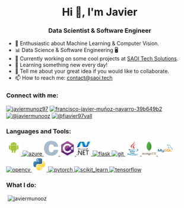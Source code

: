 <h1 align="center">Hi 👋, I'm Javier</h1>
<h3 align="center">Data Scientist & Software Engineer </h3>

- 🧠 Enthusiastic about Machine Learning & Computer Vision.
- 📊 Data Science & Software Engineering 🖥️
- 👔 Currently working on some cool projects at [SAOI Tech Solutions](http://www.saoi.tech).
- 🌱 Learning something new every day!
- 💬 Tell me about your great idea if you would like to collaborate.
- 📫 How to reach me: [contact@saoi.tech](mailto:contact@saoi.tech)

<h3 align="left">Connect with me:</h3>
<p align="left">
<a href="https://twitter.com/javiermunoz97" target="blank"><img align="center" src="https://cdn.jsdelivr.net/npm/simple-icons@3.0.1/icons/twitter.svg" alt="javiermunoz97" height="30" width="40" /></a>
<a href="https://linkedin.com/in/francisco-javier-muñoz-navarro-39b649b2" target="blank"><img align="center" src="https://cdn.jsdelivr.net/npm/simple-icons@3.0.1/icons/linkedin.svg" alt="francisco-javier-muñoz-navarro-39b649b2" height="30" width="40" /></a>
<a href="https://kaggle.com/javiermunooz" target="blank"><img align="center" src="https://cdn.jsdelivr.net/npm/simple-icons@3.0.1/icons/kaggle.svg" alt="@javiermunooz" height="30" width="40" /></a>
<a href="https://medium.com/@fjavier97vall" target="blank"><img align="center" src="https://cdn.jsdelivr.net/npm/simple-icons@3.0.1/icons/medium.svg" alt="@fjavier97vall" height="30" width="40" /></a>
</p>

<h3 align="left">Languages and Tools:</h3>
<p align="left"> <a href="https://developer.android.com" target="_blank"> <img src="https://raw.githubusercontent.com/devicons/devicon/master/icons/android/android-original-wordmark.svg" alt="android" width="40" height="40"/> </a> <a href="https://azure.microsoft.com/en-in/" target="_blank"> <img src="https://www.vectorlogo.zone/logos/microsoft_azure/microsoft_azure-icon.svg" alt="azure" width="40" height="40"/> </a> <a href="https://www.cprogramming.com/" target="_blank"> <img src="https://raw.githubusercontent.com/devicons/devicon/master/icons/c/c-original.svg" alt="c" width="40" height="40"/> </a> <a href="https://www.w3schools.com/cs/" target="_blank"> <img src="https://raw.githubusercontent.com/devicons/devicon/master/icons/csharp/csharp-original.svg" alt="csharp" width="40" height="40"/> </a> <a href="https://dotnet.microsoft.com/" target="_blank"> <img src="https://raw.githubusercontent.com/devicons/devicon/master/icons/dot-net/dot-net-original-wordmark.svg" alt="dotnet" width="40" height="40"/> </a> <a href="https://flask.palletsprojects.com/" target="_blank"> <img src="https://www.vectorlogo.zone/logos/pocoo_flask/pocoo_flask-icon.svg" alt="flask" width="40" height="40"/> </a> <a href="https://git-scm.com/" target="_blank"> <img src="https://www.vectorlogo.zone/logos/git-scm/git-scm-icon.svg" alt="git" width="40" height="40"/> </a> <a href="https://www.java.com" target="_blank"> <img src="https://raw.githubusercontent.com/devicons/devicon/master/icons/java/java-original.svg" alt="java" width="40" height="40"/> </a> <a href="https://www.mongodb.com/" target="_blank"> <img src="https://raw.githubusercontent.com/devicons/devicon/master/icons/mongodb/mongodb-original-wordmark.svg" alt="mongodb" width="40" height="40"/> </a> <a href="https://www.mysql.com/" target="_blank"> <img src="https://raw.githubusercontent.com/devicons/devicon/master/icons/mysql/mysql-original-wordmark.svg" alt="mysql" width="40" height="40"/> </a> <a href="https://opencv.org/" target="_blank"> <img src="https://www.vectorlogo.zone/logos/opencv/opencv-icon.svg" alt="opencv" width="40" height="40"/> </a> <a href="https://www.python.org" target="_blank"> <img src="https://raw.githubusercontent.com/devicons/devicon/master/icons/python/python-original.svg" alt="python" width="40" height="40"/> </a> <a href="https://pytorch.org/" target="_blank"> <img src="https://www.vectorlogo.zone/logos/pytorch/pytorch-icon.svg" alt="pytorch" width="40" height="40"/> </a> <a href="https://scikit-learn.org/" target="_blank"> <img src="https://upload.wikimedia.org/wikipedia/commons/0/05/Scikit_learn_logo_small.svg" alt="scikit_learn" width="40" height="40"/> </a> <a href="https://www.tensorflow.org" target="_blank"> <img src="https://www.vectorlogo.zone/logos/tensorflow/tensorflow-icon.svg" alt="tensorflow" width="40" height="40"/> </a> </p>

<h3 align="left">What I do:</h3>
<p>&nbsp;<img align="center" src="https://github-readme-stats.vercel.app/api?username=javiermunooz&show_icons=true&theme=radical&locale=en" alt="javiermunooz" /></p>
